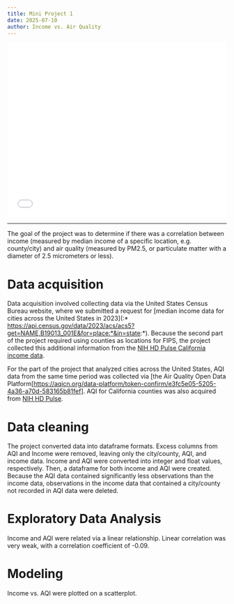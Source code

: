 ```yaml
---
title: Mini Project 1
date: 2025-07-10
author: Income vs. Air Quality
---
```

<iframe src="/plotly/income_aqi.html" width="100%" height="400px" style="border:none;"> </iframe>

---
The goal of the project was to determine if there was a correlation between income (measured by median income of a specific location, e.g. county/city) and air quality (measured by PM2.5, or particulate matter with a diameter of 2.5 micrometers or less).

# Data acquisition
Data acquisition involved collecting data via the United States Census Bureau website, where we submitted a request for [median income data for cities across the United States in 2023](:*
https://api.census.gov/data/2023/acs/acs5?get=NAME,B19013_001E&for=place:*&in=state:*). Because the second part of the project required using counties as locations for FIPS, the project collected this additional information from the [NIH HD Pulse California income data](https://hdpulse.nimhd.nih.gov/data-portal/social/table?age=001&age_options=ageall_1&demo=00011&demo_options=income_3&race=00&race_options=race_7&sex=0&sex_options=sexboth_1&socialtopic=030&socialtopic_options=social_6&statefips=06&statefips_options=area_states). 

For the part of the project that analyzed cities across the United States, AQI data from the same time period was collected via [the Air Quality Open Data Platform[https://aqicn.org/data-platform/token-confirm/e3fc5e05-5205-4a36-a70d-583165b81fef]. AQI for California counties was also acquired from [NIH HD Pulse](https://hdpulse.nimhd.nih.gov/data-portal/physical/table?age=001&age_options=ageall_1&demo=234&demo_options=air_pollution_1&physicaltopic=002&physicaltopic_options=physical_2&race=00&race_options=raceall_1&sex=0&sex_options=sexboth_1&statefips=06&statefips_options=area_states).

# Data cleaning
The project converted data into dataframe formats. Excess columns from AQI and Income were removed, leaving only the city/county, AQI, and income data. Income and AQI were converted into integer and float values, respectively. Then, a dataframe for both income and AQI were created. Because the AQI data contained significantly less observations than the income data, observations in the income data that contained a city/county not recorded in AQI data were deleted. 

# Exploratory Data Analysis
Income and AQI were related via a linear relationship. Linear correlation was very weak, with a correlation coefficient of -0.09.

# Modeling
Income vs. AQI were plotted on a scatterplot.



